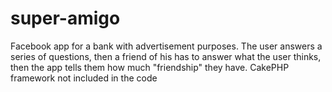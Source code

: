 # super-amigo
Facebook app for a bank with advertisement purposes.
The user answers a series of questions, then a friend of his has to answer what the user thinks, then the app tells them how much "friendship" they have.
CakePHP framework not included in the code
